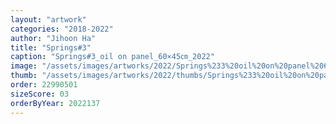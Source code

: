 ```yaml
---
layout: "artwork"
categories: "2018-2022"
author: "Jihoon Ha"
title: "Springs#3"
caption: "Springs#3_oil on panel_60×45㎝_2022"
image: "/assets/images/artworks/2022/Springs%233%20oil%20on%20panel%2060x45cm%202022.jpg"
thumb: "/assets/images/artworks/2022/thumbs/Springs%233%20oil%20on%20panel%2060x45cm%202022.jpg"
order: 22990501
sizeScore: 03
orderByYear: 2022137
---
```

